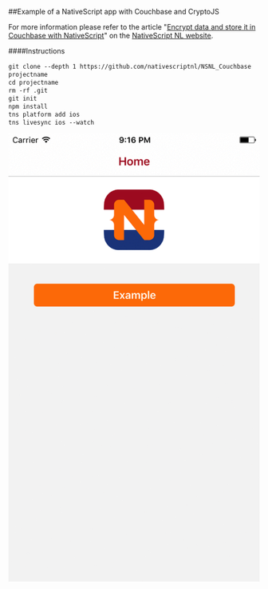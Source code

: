 ##Example of a NativeScript app with Couchbase and CryptoJS

For more information please refer to the article "[Encrypt data and store it in Couchbase with NativeScript](https://nativescript.nl/tips/encrypt-data-and-store-it-in-couchbase-with-nativescript/)" on the [NativeScript NL website](https://nativescript.nl).

####Instructions

```
git clone --depth 1 https://github.com/nativescriptnl/NSNL_Couchbase projectname
cd projectname
rm -rf .git
git init
npm install
tns platform add ios
tns livesync ios --watch
```

![screenshots](img/nsnl_couchbase.gif)